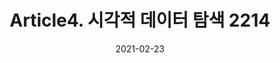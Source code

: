 ---
title:  "Article4. 시각적 데이터 탐색 2214"

categories:
  - 빅데이터 분석 기사
tags: 
  - Part2. 빅데이터 탐색
  - Chapter2. 데이터 탐색
  - Section1. 데이터 탐색 기초
  - Article4. 시각적 데이터 탐색

toc: true
toc_sticky: true
 
date: 2021-02-23
last_modified_at: 2021-02-25
---